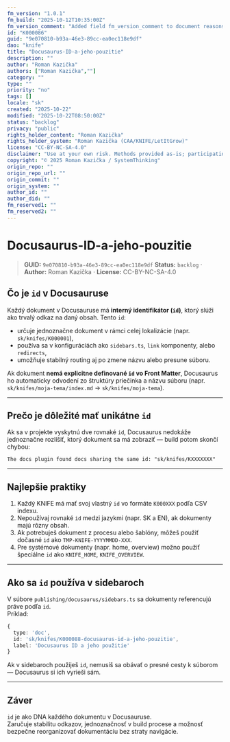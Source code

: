 ```yaml
---
fm_version: "1.0.1"
fm_build: "2025-10-12T10:35:00Z"
fm_version_comment: "Added field fm_version_comment to document reasons for FM updates"
id: "K000086"
guid: "9e070810-b93a-46e3-89cc-ea0ec118e9df"
dao: "knife"
title: "Docusaurus-ID-a-jeho-pouzitie"
description: ""
author: "Roman Kazička"
authors: ["Roman Kazička",""]
category: ""
type: ""
priority: "no"
tags: []
locale: "sk"
created: "2025-10-22"
modified: "2025-10-22T08:50:00Z"
status: "backlog"
privacy: "public"
rights_holder_content: "Roman Kazička"
rights_holder_system: "Roman Kazička (CAA/KNIFE/LetItGrow)"
license: "CC-BY-NC-SA-4.0"
disclaimer: "Use at your own risk. Methods provided as-is; participation is voluntary and context-aware."
copyright: "© 2025 Roman Kazička / SystemThinking"
origin_repo: ""
origin_repo_url: ""
origin_commit: ""
origin_system: ""
author_id: ""
author_did: ""
fm_reserved1: ""
fm_reserved2: ""
---
```

# Docusaurus-ID-a-jeho-pouzitie

<!-- fm-visible: start -->
> **GUID:** `9e070810-b93a-46e3-89cc-ea0ec118e9df`
> **Status:** `backlog` · **Author:** Roman Kazička · **License:** CC-BY-NC-SA-4.0
<!-- fm-visible: end -->

## Čo je `id` v Docusauruse

Každý dokument v Docusauruse má **interný identifikátor (`id`)**, ktorý slúži ako trvalý odkaz na daný obsah. Tento `id`:
- určuje jednoznačne dokument v rámci celej lokalizácie (napr. `sk/knifes/K000001`),
- používa sa v konfiguráciách ako `sidebars.ts`, `link` komponenty, alebo `redirects`,
- umožňuje stabilný routing aj po zmene názvu alebo presune súboru.

Ak dokument **nemá explicitne definované `id` vo Front Matter**, Docusaurus ho automaticky odvodení zo štruktúry priečinka a názvu súboru (napr. `sk/knifes/moja-tema/index.md` → `sk/knifes/moja-tema`).

---

## Prečo je dôležité mať unikátne `id`

Ak sa v projekte vyskytnú dve rovnaké `id`, Docusaurus nedokáže jednoznačne rozlíšiť, ktorý dokument sa má zobraziť — build potom skončí chybou:

```
The docs plugin found docs sharing the same id: "sk/knifes/KXXXXXXX"
```

---

## Najlepšie praktiky

1. Každý KNIFE má mať svoj vlastný `id` vo formáte `K000XXX` podľa CSV indexu.
2. Nepoužívaj rovnaké `id` medzi jazykmi (napr. SK a EN), ak dokumenty majú rôzny obsah.
3. Ak potrebuješ dokument z procesu alebo šablóny, môžeš použiť dočasné `id` ako `TMP-KNIFE-YYYYMMDD-XXX`.
4. Pre systémové dokumenty (napr. home, overview) možno použiť špeciálne `id` ako `KNIFE_HOME`, `KNIFE_OVERVIEW`.

---

## Ako sa `id` používa v sidebaroch

V súbore `publishing/docusaurus/sidebars.ts` sa dokumenty referencujú práve podľa `id`.  
Príklad:

```ts
{
  type: 'doc',
  id: 'sk/knifes/K000088-docusaurus-id-a-jeho-pouzitie',
  label: 'Docusaurus ID a jeho použitie'
}
```

Ak v sidebaroch použiješ `id`, nemusíš sa obávať o presné cesty k súborom — Docusaurus si ich vyrieši sám.

---

## Záver

`id` je ako DNA každého dokumentu v Docusauruse.  
Zaručuje stabilitu odkazov, jednoznačnosť v build procese a možnosť bezpečne reorganizovať dokumentáciu bez straty navigácie.
